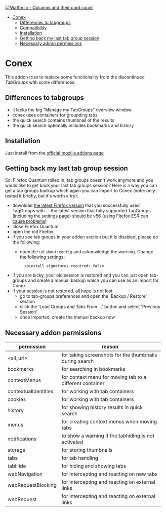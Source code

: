 
[![Waffle.io - Columns and their card count](https://badge.waffle.io/kesselborn/conex.svg?columns=all)](https://waffle.io/kesselborn/conex)

<!-- TOC -->

- [Conex](#conex)
    - [Differences to tabgroups](#differences-to-tabgroups)
    - [Compatibility](#compatibility)
    - [Installation](#installation)
    - [Getting back my last tab group session](#getting-back-my-last-tab-group-session)
    - [Necessary addon permissions](#necessary-addon-permissions)

<!-- /TOC -->

# Conex
This addon tries to replace some functionality from the discontinued *TabGroups* with some differences:

## Differences to tabgroups

- it lacks the big "Manage my TabGroups" overview window
- conex uses containers for groupding tabs
- the quick search contains thumbnail of the results
- the quick search optionally includes bookmarks and history

## Installation

Just install from the [official mozilla addons page](https://addons.mozilla.org/en-us/firefox/addon/conex)

## Getting back my last tab group session

So: Firefox Quantum rolled in, tab groups doesn't work anymore and you would like to get back
your last tab groups session? Here is a way you can get a tab groups backup which again you
can import to Conex (note: only tested it briefly, but it's worth a try):

- download [the latest Firefox version](https://ftp.mozilla.org/pub/firefox/releases/) that you successfully used TagGroups with ... the latest version that fully supported TagGroups (including the settings page) should be [v56](https://ftp.mozilla.org/pub/firefox/releases/56.0.2/) (using [Firefox ESR can cause problems](https://github.com/kesselborn/conex/issues/151))
- close Firefox Quantum
- open the old Firefox
- if you see tab groups in your addon section but it is disabled, please do the following:
    - open the url `about:config` and acknowledge the warning. Change the following settings:

            xpinstall.signatures.required: false

- if you are lucky, your old session is restored and you can just open tab-groups and create a manual backup which you can use as an import for Conex
- if your session is not restored, all hope is not lost:
  - go to tab-groups preferences and open the 'Backup / Restore' section
  - click the 'Load Groups and Tabs From ...' button and select 'Previous Session'
  - once imported, create the manual backup now

## Necessary addon permissions

| permission           | reason                                                   |
|----------------------|----------------------------------------------------------|
| <all_url>            | for taking screenshots for the thumbnails during search  |
| bookmarks            | for searching in bookmarks                               |
| contextMenus         | for context menu for moving tab to a different container |
| contextualIdentities | for working with tab containers                          |
| cookies              | for working with tab containers                          |
| history              | for showing history results in quick search              |
| menus                | for creating context menus when moving tabs              |
| notifications        | to show a warning if the tabhiding is not activated      |
| storage              | for storing thumbnails                                   |
| tabs                 | for tab handling                                         |
| tabHide              | for hiding and showing tabs                              |
| webNavigation        | for intercepting and reacting on new tabs                |
| webRequestBlocking   | for intercepting and reacting on external links          |
  webRequest           | for intercepting and reacting on external links          |
